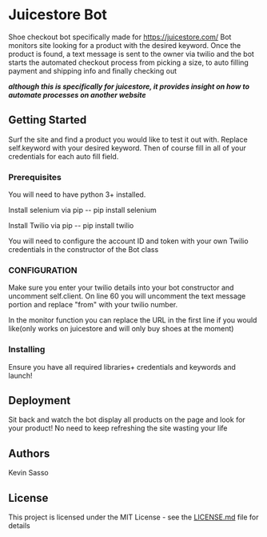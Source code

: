 # Juicestore Bot

Shoe checkout bot specifically made for https://juicestore.com/
Bot monitors site looking for a product with the desired keyword. Once the product is found, a text message is sent to the owner via twilio 
and the bot starts the automated checkout process from picking a size, to auto filling payment and shipping info and finally checking out

***although this is specifically for  juicestore, it provides insight on how to automate processes on another website***


## Getting Started
Surf the site and find a product you would like to test it out with. Replace self.keyword with your desired keyword.
Then of course fill in all of your credentials for each auto fill field.
### Prerequisites

You will  need to have python 3+ installed. 

Install selenium via pip -- pip install selenium

Install Twilio via pip -- pip install twilio

You will need to configure the account ID and token with your own Twilio credentials in the constructor of the Bot class

### CONFIGURATION
Make sure you enter your twilio details into your bot constructor and uncomment self.client. 
On line 60 you will uncomment the text message portion and replace "from" with your twilio number.


In the monitor function you can replace the URL in the first line if you would like(only works on juicestore and will only buy shoes at the moment)

### Installing

Ensure you have all required libraries+ credentials and keywords and launch! 
## Deployment

Sit back and watch the bot display all products on the page and look for your product! No need to keep refreshing the site wasting your life

## Authors

Kevin Sasso
## License

This project is licensed under the MIT License - see the [LICENSE.md](LICENSE.md) file for details

